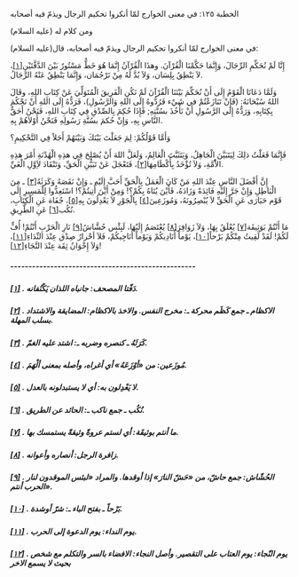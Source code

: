   الخطبة  ١٢٥: في معنى الخوارج لمّا أنكروا تحكيم الرجال ويذمّ فيه أصحابه	

ومن كلام له (عليه السلام)

في معنى الخوارج لمّا أنكروا تحكيم الرجال ويذمّ فيه أصحابه، قال(عليه السلام):

إِنَّا لَمْ نُحَكِّمِ الرِّجَالَ، وَإِنَّمَا حَكَّمْنَا  الْقُرْآنَ. وهذَا الْقُرْآنُ إِنَّمَا هُوَ خَطٌّ مَسْتُورٌ بَيْنَ  الدَّفَّتَيْنِ[[١\]](https://arabic.balaghah.net/node/576#_ftn1)، لاَ يَنْطِقُ بِلِسَان، وَلاَ بُدَّ لَهُ مِنْ تَرْجُمَان، وَإِنَّمَا يَنْطِقُ عَنْهُ الرِّجَالُ.

وَلَمَّا دَعَانَا الْقَوْمُ إِلَى أَنْ نُحَكِّمَ بَيْنَنَا  الْقُرْآنَ لَمْ نَكُنِ الْفَرِيقَ الْمُتَوَلِّيَ عَنْ كِتَابِ اللهِ،  وقَالَ اللهُ سُبْحَانَهُ: (فَإِنْ تَنَازَعْتُمْ في شَيْء فَرُدُّوهُ  إِلَى اللهِ وَالرَّسُولِ)، فَرَدُّهُ إِلَى اللهِ أَنْ نَحْكُمَ  بِكِتَابِهِ، وَرَدُّهُ إِلَى الرَّسُولِ أَنْ نَأْخُذَ بسُنَّتِهِ;  فَإِذَا حُكِمَ بِالصِّدْقِ فِي كِتَابِ اللهِ، فَنَحْنُ أَحَقُّ النَّاسِ  بِهِ، وَإِنْ حُكمَ بسُنَّةِ رَسُولِهِ فَنَحْنُ أَوْلاَهُمْ بِهِ.

وَأَمَّا قَوْلُكُمْ: لِمَ جَعَلْتَ بَيْنَكَ وَبَيْنَهُمْ أَجَلاً فِي التَّحْكِيمِ؟

فَإِنَّمَا فَعَلْتُ ذلِكَ لِيَتَبَيَّنَ الْجَاهِلُ،  وَيَتَثَبَّتَ الْعَالِمُ، وَلَعَلَّ اللهَ أَنْ يُصْلِحَ فِي هذِهِ  الْهُدْنَةِ أَمْرَ هذِهِ الاُْمَّةِ، وَلاَ تُؤْخَدُ بِأَكْظَامِهَا[[٢\]](https://arabic.balaghah.net/node/576#_ftn2)، فَتَعْجَلَ عَنْ تَبَيُّنِ الْحَقِّ، وَتَنْقَادَ لاَِوَّلِ الْغَيِّ.

إِنَّ أَفْضَلَ النَّاسِ عِنْدَ اللهِ مَنْ كَانَ الْعَمَلُ بِالْحَقِّ أَحَبَّ إِلَيْهِ ـ وَإِنْ نَقَصَهُ وَكَرَثَهُ[[٣\]](https://arabic.balaghah.net/node/576#_ftn3) ـ مِنَ الْبَاطِلِ وَإِنْ جَرَّ إِلَيْهِ فَائِدَةً وَزَادَهُ، فَأَيْنَ  يُتَاهُ بِكُمْ؟! وَمِنْ أَيْنَ أُتِيتُمْ؟! اسْتَعِدُّوا لِلْمَسِيرِ  إِلَى قَوْم حَيَارَى عَنِ الْحَقِّ لاَ يُبْصِرُونَهُ، وَمُوزَعِينَ[[٤\]](https://arabic.balaghah.net/node/576#_ftn4) بِالْجَوْرِ لاَ يَعْدِلُونَ بِهِ[[٥\]](https://arabic.balaghah.net/node/576#_ftn5)، جُفَاة عَنِ الْكِتَابِ، نُكُب[[٦\]](https://arabic.balaghah.net/node/576#_ftn6) عَنِ الطَّرِيقِ.

مَا أَنْتُمْ بَوَثِيقَة[[٧\]](https://arabic.balaghah.net/node/576#_ftn7) يُعْلَقُ بِهَا، وَلاَ زَوَافِرَ[[٨\]](https://arabic.balaghah.net/node/576#_ftn8) يُعْتَصَمُ إِلَيْهَا، لَبِئْس حُشَّاشُ[[٩\]](https://arabic.balaghah.net/node/576#_ftn9) نَارِ الْحَرْبِ أَنْتُمْ! أُفٍّ لَكُمْ! لَقَدْ لَقِيتُ مِنْكُمْ بَرْحاً[[١٠\]](https://arabic.balaghah.net/node/576#_ftn10)، يَوْماً أُنَادِيكُمْ وَيَوْماً أُنَاجِيكُمْ، فَلاَ أحْرارُ صِدْق عِنْدَ النِّدَاءِ[[١١\]](https://arabic.balaghah.net/node/576#_ftn11)، وَلاَ إِخْوَانُ ثِقَة عِنْدَ النَّجَاءِ[[١٢\]](https://arabic.balaghah.net/node/576#_ftn12)!

##### ---------------------------------------------------

##### [[١\]](https://arabic.balaghah.net/node/576#_ftnref1) . دَفّتا المصحف: جانباه اللذان يَكْنُفانه.

##### [[٢\]](https://arabic.balaghah.net/node/576#_ftnref2) . الاكظام ـ جمع كَظَم محركة ـ: مخرج النفس. والاخذ بالاكظام: المضايقة والاشتداد بسلب المهلة.

##### [[٣\]](https://arabic.balaghah.net/node/576#_ftnref3) . كَرَثَهُ ـ كنصره وضربه ـ: اشتد عليه الغمّ.

##### [[٤\]](https://arabic.balaghah.net/node/576#_ftnref4) . مُوزَعين: من «أوْزَعَهُ» أي أغراه، وأصله بمعنى ألْهَمَ.

##### [[٥\]](https://arabic.balaghah.net/node/576#_ftnref5) . لا يَعْدِلون به: أي لا يستبدلونه بالعدل.

##### [[٦\]](https://arabic.balaghah.net/node/576#_ftnref6) . نُكُب ـ جمع ناكب ـ: الحائد عن الطريق.

##### [[٧\]](https://arabic.balaghah.net/node/576#_ftnref7) . ما أنتم بوثيقَة: أي لستم عروةً وثيقةً يستمسك بها.

##### [[٨\]](https://arabic.balaghah.net/node/576#_ftnref8) . زافرة الرجل: أنصاره وأعوانه.

##### [[٩\]](https://arabic.balaghah.net/node/576#_ftnref9) . الحُشّاش: جمع حاشّ، من «حَشّ النارَ» إذا أوقدها. والمراد «لبئس الموقدون لنار الحرب أنتم».

##### [[١٠\]](https://arabic.balaghah.net/node/576#_ftnref10) . بَرْحاً ـ بفتح الباء ـ: شرّ أوشدة.

##### [[١١\]](https://arabic.balaghah.net/node/576#_ftnref11) . يوم النداء: يوم الدعوة إلى الحرب.

##### [[١٢\]](https://arabic.balaghah.net/node/576#_ftnref12) . يوم النّجاء: يوم العتاب على التقصير. وأصل النجاء: الافضاء بالسر والتكلم مع شخص بحيث لا يسمع الاخر
